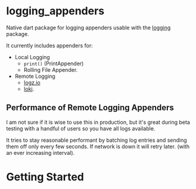 # logging_appenders

Native dart package for logging appenders usable with the [logging](https://pub.dartlang.org/packages/logging) package.

It currently includes appenders for:

* Local Logging
    * `print()` (PrintAppender)
    * Rolling File Appender.
* Remote Logging
    * [logz.io](https://logz.io/) 
    * [loki](https://github.com/grafana/loki).

## Performance of Remote Logging Appenders

I am not sure if it is wise to use this in production, but it's great during beta testing with
a handful of users so you have all logs available.

It tries to stay reasonable performant by batching log entries and sending them off only every few
seconds. If network is down it will retry later. (with an ever increasing interval).

# Getting Started


